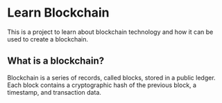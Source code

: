 # Learn Blockchain

This is a project to learn about blockchain technology and how it can be used to create a blockchain.

## What is a blockchain?

Blockchain is a series of records, called blocks, stored in a public ledger. Each block contains a cryptographic hash of the previous block, a timestamp, and transaction data.

